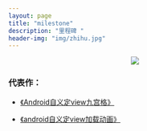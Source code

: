 ```yaml
---
layout: page
title: "milestone"
description: "里程碑 "
header-img: "img/zhihu.jpg"
---
```



<center>
    <p><img src="http://7xlfkx.com1.z0.glb.clouddn.com/white2.jpg" align="center"></p>
</center>


### 代表作：


- [《Android自义定view九宫格》](http://blog.csdn.net/vip9504/article/details/72830068)

- [《android自义定view加载动画》](http://blog.csdn.net/vip9504/article/details/72821854)
